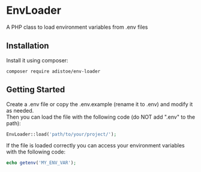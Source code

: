 # EnvLoader
A PHP class to load environment variables from .env files

## Installation
Install it using composer:
```
composer require adistoe/env-loader
```

## Getting Started
Create a .env file or copy the .env.example (rename it to .env) and modify it as needed.\
Then you can load the file with the following code (do NOT add ".env" to the path):
```php
EnvLoader::load('path/to/your/project/');
```

If the file is loaded correctly you can access your environment variables with the following code:
```php
echo getenv('MY_ENV_VAR');
```
